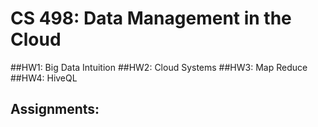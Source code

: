 # CS 498: Data Management in the Cloud

##HW1: Big Data Intuition
##HW2: Cloud Systems
##HW3: Map Reduce
##HW4: HiveQL

## Assignments:
